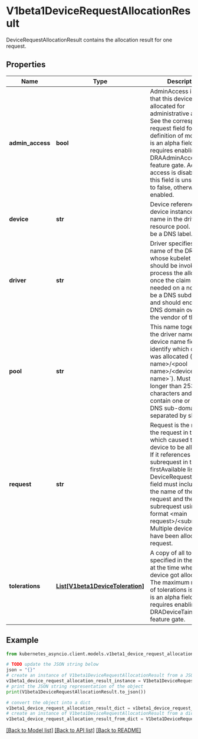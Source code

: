 # V1beta1DeviceRequestAllocationResult

DeviceRequestAllocationResult contains the allocation result for one request.

## Properties

Name | Type | Description | Notes
------------ | ------------- | ------------- | -------------
**admin_access** | **bool** | AdminAccess indicates that this device was allocated for administrative access. See the corresponding request field for a definition of mode.  This is an alpha field and requires enabling the DRAAdminAccess feature gate. Admin access is disabled if this field is unset or set to false, otherwise it is enabled. | [optional] 
**device** | **str** | Device references one device instance via its name in the driver&#39;s resource pool. It must be a DNS label. | 
**driver** | **str** | Driver specifies the name of the DRA driver whose kubelet plugin should be invoked to process the allocation once the claim is needed on a node.  Must be a DNS subdomain and should end with a DNS domain owned by the vendor of the driver. | 
**pool** | **str** | This name together with the driver name and the device name field identify which device was allocated (&#x60;&lt;driver name&gt;/&lt;pool name&gt;/&lt;device name&gt;&#x60;).  Must not be longer than 253 characters and may contain one or more DNS sub-domains separated by slashes. | 
**request** | **str** | Request is the name of the request in the claim which caused this device to be allocated. If it references a subrequest in the firstAvailable list on a DeviceRequest, this field must include both the name of the main request and the subrequest using the format &lt;main request&gt;/&lt;subrequest&gt;.  Multiple devices may have been allocated per request. | 
**tolerations** | [**List[V1beta1DeviceToleration]**](V1beta1DeviceToleration.md) | A copy of all tolerations specified in the request at the time when the device got allocated.  The maximum number of tolerations is 16.  This is an alpha field and requires enabling the DRADeviceTaints feature gate. | [optional] 

## Example

```python
from kubernetes_asyncio.client.models.v1beta1_device_request_allocation_result import V1beta1DeviceRequestAllocationResult

# TODO update the JSON string below
json = "{}"
# create an instance of V1beta1DeviceRequestAllocationResult from a JSON string
v1beta1_device_request_allocation_result_instance = V1beta1DeviceRequestAllocationResult.from_json(json)
# print the JSON string representation of the object
print(V1beta1DeviceRequestAllocationResult.to_json())

# convert the object into a dict
v1beta1_device_request_allocation_result_dict = v1beta1_device_request_allocation_result_instance.to_dict()
# create an instance of V1beta1DeviceRequestAllocationResult from a dict
v1beta1_device_request_allocation_result_from_dict = V1beta1DeviceRequestAllocationResult.from_dict(v1beta1_device_request_allocation_result_dict)
```
[[Back to Model list]](../README.md#documentation-for-models) [[Back to API list]](../README.md#documentation-for-api-endpoints) [[Back to README]](../README.md)


